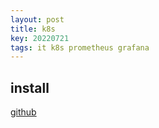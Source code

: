 ```yaml
---
layout: post
title: k8s
key: 20220721
tags: it k8s prometheus grafana
---
```


## install 
[github]()